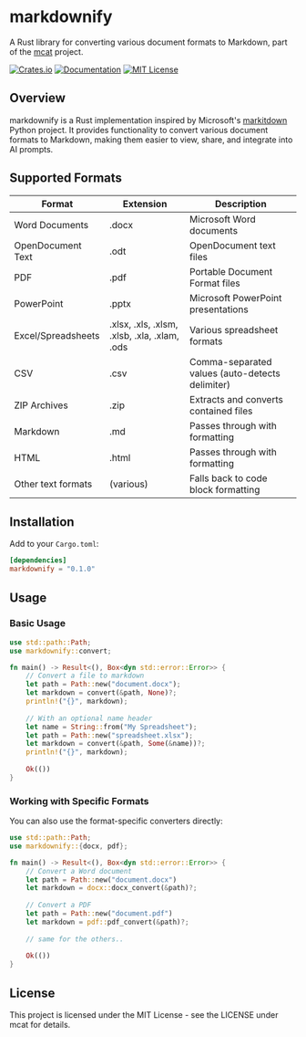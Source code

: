 # markdownify

A Rust library for converting various document formats to Markdown, part of the [mcat](https://github.com/Skardyy/mcat) project.

[![Crates.io](https://img.shields.io/crates/v/markdownify.svg)](https://crates.io/crates/markdownify)
[![Documentation](https://docs.rs/markdownify/badge.svg)](https://docs.rs/markdownify)
[![MIT License](https://img.shields.io/badge/license-MIT-blue.svg)](LICENSE)

## Overview

markdownify is a Rust implementation inspired by Microsoft's [markitdown](https://github.com/microsoft/markitdown) Python project. It provides functionality to convert various document formats to Markdown, making them easier to view, share, and integrate into AI prompts.

## Supported Formats

| Format | Extension | Description |
|--------|-----------|-------------|
| Word Documents | .docx | Microsoft Word documents |
| OpenDocument Text | .odt | OpenDocument text files |
| PDF | .pdf | Portable Document Format files |
| PowerPoint | .pptx | Microsoft PowerPoint presentations |
| Excel/Spreadsheets | .xlsx, .xls, .xlsm, .xlsb, .xla, .xlam, .ods | Various spreadsheet formats |
| CSV | .csv | Comma-separated values (auto-detects delimiter) |
| ZIP Archives | .zip | Extracts and converts contained files |
| Markdown | .md | Passes through with formatting |
| HTML | .html | Passes through with formatting |
| Other text formats | (various) | Falls back to code block formatting |

## Installation

Add to your `Cargo.toml`:

```toml
[dependencies]
markdownify = "0.1.0"
```

## Usage

### Basic Usage

```rust
use std::path::Path;
use markdownify::convert;

fn main() -> Result<(), Box<dyn std::error::Error>> {
    // Convert a file to markdown
    let path = Path::new("document.docx");
    let markdown = convert(&path, None)?;
    println!("{}", markdown);
    
    // With an optional name header
    let name = String::from("My Spreadsheet");
    let path = Path::new("spreadsheet.xlsx");
    let markdown = convert(&path, Some(&name))?;
    println!("{}", markdown);
    
    Ok(())
}
```

### Working with Specific Formats

You can also use the format-specific converters directly:

```rust
use std::path::Path;
use markdownify::{docx, pdf};

fn main() -> Result<(), Box<dyn std::error::Error>> {
    // Convert a Word document
    let path = Path::new("document.docx")
    let markdown = docx::docx_convert(&path)?;
    
    // Convert a PDF
    let path = Path::new("document.pdf")
    let markdown = pdf::pdf_convert(&path)?;
    
    // same for the others..
    
    Ok(())
}
```

## License

This project is licensed under the MIT License - see the LICENSE under mcat for details.
